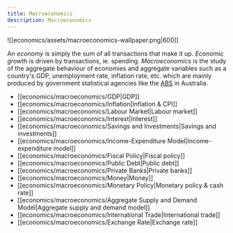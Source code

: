 ```yaml
---
title: Macroeconomics
description: Macroeconomics
---
```


![[economics/assets/macroeconomics-wallpaper.png|600]]

An *economy* is simply the sum of all transactions that make it up. *Economic growth* is driven by transactions, ie. spending. *Macroeconomics* is the study of the aggregate behaviour of economies and aggregate variables such as a country's GDP, unemployment rate, inflation rate, etc. which are mainly produced by government statistical agencies like the [ABS](https://www.abs.gov.au/) in Australia.

- [[economics/macroeconomics/GDP|GDP]]
- [[economics/macroeconomics/Inflation|Inflation & CPI]]
- [[economics/macroeconomics/Labour Market|Labour market]]
- [[economics/macroeconomics/Interest|Interest]]
- [[economics/macroeconomics/Savings and Investments|Savings and investments]]
- [[economics/macroeconomics/Income-Expenditure Model|Income-expenditure model]]
- [[economics/macroeconomics/Fiscal Policy|Fiscal policy]]
- [[economics/macroeconomics/Public Debt|Public debt]]
- [[economics/macroeconomics/Private Banks|Private banks]]
- [[economics/macroeconomics/Money|Money]]
- [[economics/macroeconomics/Monetary Policy|Monetary policy & cash rate]]
- [[economics/macroeconomics/Aggregate Supply and Demand Model|Aggregate supply and demand model]]
- [[economics/macroeconomics/International Trade|International trade]]
- [[economics/macroeconomics/Exchange Rate|Exchange rate]]
